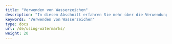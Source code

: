 ```yaml
---
title: "Verwenden von Wasserzeichen"
description: "In diesem Abschnitt erfahren Sie mehr über die Verwendung der GroupDocs.Watermark-API, die Teil von Conholdate.Total für .NET ist."
keywords: "Verwenden von Wasserzeichen"
type: docs
url: /de/using-watermarks/
weight: 20
---
```






